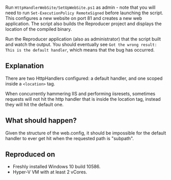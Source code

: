 Run `HttpHandlerWebSite/SetUpWebSite.ps1` as admin - note that you will need to run `Set-ExecutionPolicy RemoteSigned` before launching the script. This configures a new website on port 81 and creates a new web application. The script also builds the Reproducer project and displays the location of the compiled binary.

Run the Reproducer application (also as administrator) that the script built and watch the output. You should eventually see `Got the wrong result: This is the default handler`, which means that the bug has occurred.

Explanation
-----------
There are two HttpHandlers configured: a default handler, and one scoped inside a `<location>` tag.

When concurrently hammering IIS and performing iisresets, sometimes requests will not hit the http handler that is inside the location tag, instead they will hit the default one.


What should happen?
-------------------
Given the structure of the web.config, it should be impossible for the default handler to ever get hit when the requested path is "subpath".

Reproduced on
-------------
* Freshly installed Windows 10 build 10586.
* Hyper-V VM with at least 2 vCores.
